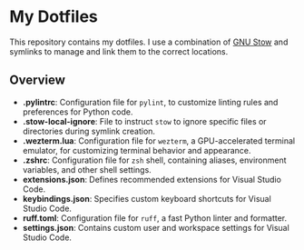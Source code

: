 # My Dotfiles

This repository contains my dotfiles. I use a combination of [GNU Stow](https://www.gnu.org/software/stow/) and symlinks to manage and link them to the correct locations.

## Overview

- **.pylintrc**: Configuration file for `pylint`, to customize linting rules and preferences for Python code.
- **.stow-local-ignore**: File to instruct `stow` to ignore specific files or directories during symlink creation.
- **.wezterm.lua**: Configuration file for `wezterm`, a GPU-accelerated terminal emulator, for customizing terminal behavior and appearance.
- **.zshrc**: Configuration file for `zsh` shell, containing aliases, environment variables, and other shell settings.
- **extensions.json**: Defines recommended extensions for Visual Studio Code.
- **keybindings.json**: Specifies custom keyboard shortcuts for Visual Studio Code.
- **ruff.toml**: Configuration file for `ruff`, a fast Python linter and formatter.
- **settings.json**: Contains custom user and workspace settings for Visual Studio Code.
